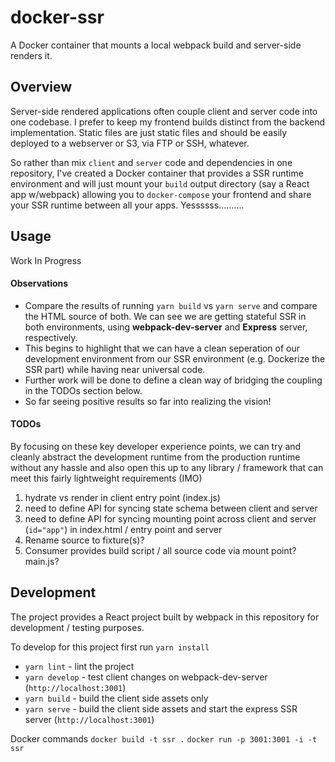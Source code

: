 # docker-ssr
A Docker container that mounts a local webpack build and server-side renders it.

## Overview
Server-side rendered applications often couple client and server code into one codebase.  I prefer to keep my frontend builds distinct from the backend implementation.  Static files are just static files and should be easily deployed to a webserver or S3, via FTP or SSH, whatever.  

So rather than mix `client` and `server` code and dependencies in one repository, I've created a Docker container that provides a SSR runtime environment and will just mount your `build` output directory (say a React app w/webpack) allowing you to `docker-compose` your frontend and share your SSR runtime between all your apps.  Yessssss..........

## Usage
Work In Progress

#### Observations
- Compare the results of running `yarn build` vs `yarn serve` and compare the HTML source of both.  We can see we are getting stateful SSR in both environments, using **webpack-dev-server** and **Express** server, respectively.  
- This begins to highlight that we can have a clean seperation of our development environment from our SSR environment (e.g. Dockerize the SSR part) while having near universal code.  
- Further work will be done to define a clean way of bridging the coupling in the TODOs section below.  
- So far seeing positive results so far into realizing the vision!

#### TODOs
By focusing on these key developer experience points, we can try and cleanly abstract the development runtime from the production runtime without any hassle and also open this up to any library / framework that can meet this fairly lightweight requirements (IMO)
1. hydrate vs render in client entry point (index.js)
1. need to define API for syncing state schema between client and server
1. need to define API for syncing mounting point across client and server (`id="app"`) in index.html / entry point and server
1. Rename source to fixture(s)?
1. Consumer provides build script / all source code via mount point?  main.js?

## Development
The project provides a React project built by webpack in this repository for development / testing purposes.

To develop for this project first run `yarn install`

- `yarn lint` - lint the project
- `yarn develop` - test client changes on webpack-dev-server (`http://localhost:3001`)
- `yarn build` - build the client side assets only 
- `yarn serve` - build the client side assets and start the express SSR server (`http://localhost:3001`)

Docker commands
`docker build -t ssr .`
`docker run -p 3001:3001 -i -t ssr`